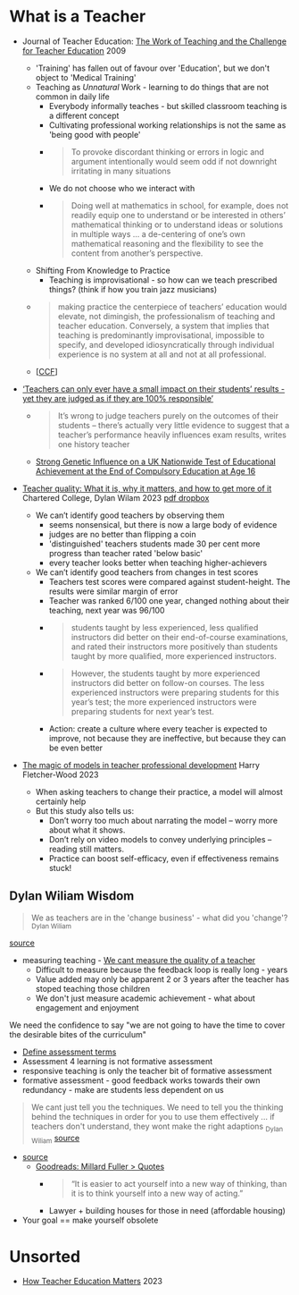 What is a Teacher
=================

* Journal of Teacher Education: [The Work of Teaching and the Challenge for Teacher Education](https://journals.sagepub.com/doi/abs/10.1177/0022487109348479) 2009
    * 'Training' has fallen out of favour over 'Education', but we don't object to 'Medical Training'
    * Teaching as _Unnatural_ Work - learning to do things that are not common in daily life
        * Everybody informally teaches - but skilled classroom teaching is a different concept
        * Cultivating professional working relationships is not the same as 'being good with people'
        * > To provoke discordant thinking or errors in logic and argument intentionally would seem odd if not downright irritating in many situations
        * We do not choose who we interact with
        * > Doing well at mathematics in school, for example, does not readily equip one to understand or be interested in others’ mathematical thinking or to understand ideas or solutions in multiple ways ... a de-centering of one’s own mathematical reasoning and the flexibility to see the content from another’s perspective.
    * Shifting From Knowledge to Practice
        * Teaching is improvisational - so how can we teach prescribed things? (think if how you train jazz musicians)
    * > making practice the centerpiece of teachers’ education would elevate, not dimingish, the professionalism of teaching and teacher education.
        > Conversely, a system that implies that teaching is predominantly improvisational, impossible to specify, and developed idiosyncratically through individual experience is no system at all and not at all professional.
    * [[CCF]]

* [‘Teachers can only ever have a small impact on their students’ results - yet they are judged as if they are 100% responsible’](https://www.tes.com/magazine/archive/teachers-can-only-ever-have-small-impact-their-students-results-yet-they-are-judged-if)
    * > It’s wrong to judge teachers purely on the outcomes of their students – there’s actually very little evidence to suggest that a teacher’s performance heavily influences exam results, writes one history teacher
    * [Strong Genetic Influence on a UK Nationwide Test of Educational Achievement at the End of Compulsory Education at Age 16](https://doi.org/10.1371/journal.pone.0080341)

* [Teacher quality: What it is, why it matters, and how to get more of it](https://my.chartered.college/impact_article/teacher-quality-what-it-is-why-it-matters-and-how-to-get-more-of-it/) Chartered College, Dylan Wilam 2023 [pdf dropbox](https://www.dropbox.com/s/8b2zdxp0up4wki5/Teacher%20quality%20-%20What%20it%20is,%20why%20it%20matters,%20and%20how%20to%20get%20more%20of%20it%20(Impact%202023).pdf?dl=0)
    * We can’t identify good teachers by observing them
        * seems nonsensical, but there is now a large body of evidence
        * judges are no better than flipping a coin
        * 'distinguished' teachers students made 30 per cent more progress than teacher rated 'below basic'
        * every teacher looks better when teaching higher-achievers
    * We can’t identify good teachers from changes in test scores
        * Teachers test scores were compared against student-height. The results were similar margin of error
        * Teacher was ranked 6/100 one year, changed nothing about their teaching, next year was 96/100
        * > students taught by less experienced, less qualified instructors did better on their end-of-course examinations, and rated their instructors more positively than students taught by more qualified, more experienced instructors.
        * > However, the students taught by more experienced instructors did better on follow-on courses. The less experienced instructors were preparing students for this year’s test; the more experienced instructors were preparing students for next year’s test.
        * Action: create a culture where every teacher is expected to improve, not because they are ineffective, but because they can be even better
* [The magic of models in teacher professional development](https://improvingteaching.co.uk/2023/03/19/the-magic-of-models-in-teacher-professional-development/) Harry Fletcher-Wood 2023
    * When asking teachers to change their practice, a model will almost certainly help
    * But this study also tells us:
        * Don’t worry too much about narrating the model – worry more about what it shows.
        * Don’t rely on video models to convey underlying principles – reading still matters.
        * Practice can boost self-efficacy, even if effectiveness remains stuck!


Dylan Wiliam Wisdom
------------

> We as teachers are in the 'change business' - what did you 'change'?
<sub>Dylan Wiliam</sub> 

[source](https://youtu.be/7ynsMwzsCsg?t=355)

* measuring teaching - [We cant measure the quality of a teacher](https://www.youtube.com/watch?v=7ynsMwzsCsg&t=560s)
    * Difficult to measure because the feedback loop is really long - years
    * Value added may only be apparent 2 or 3 years after the teacher has stoped teaching those children
    * We don't just measure academic achievement - what about engagement and enjoyment

We need the confidence to say "we are not going to have the time to cover the desirable bites of the curriculum"

* [Define assessment terms](https://youtu.be/7ynsMwzsCsg?t=1000)
* Assessment 4 learning is not formative assessment
* responsive teaching is only the teacher bit of formative assessment
* formative assessment - good feedback works towards their own redundancy - make are students less dependent on us

> We cant just tell you the techniques. We need to tell you the thinking behind the techniques in order for you to use them effectively  ... if teachers don't understand, they wont make the right adaptions <sub>Dylan Wiliam</sub> [source](https://youtu.be/7ynsMwzsCsg?t=2440)

* [source](https://youtu.be/7ynsMwzsCsg?t=2500)
    * [Goodreads: Millard Fuller > Quotes](https://www.goodreads.com/quotes/47572-it-is-easier-to-act-yourself-into-a-new-way)
        * > “It is easier to act yourself into a new way of thinking, than it is to think yourself into a new way of acting.” 
        * Lawyer + building houses for those in need (affordable housing)
* Your goal == make yourself obsolete


Unsorted
========

* [How Teacher Education Matters](https://journals.sagepub.com/doi/full/10.1177/00224871231161863) 2023



[//begin]: # "Autogenerated link references for markdown compatibility"
[CCF]: national_documentation/CCF.md "Core Content Framework"
[//end]: # "Autogenerated link references"